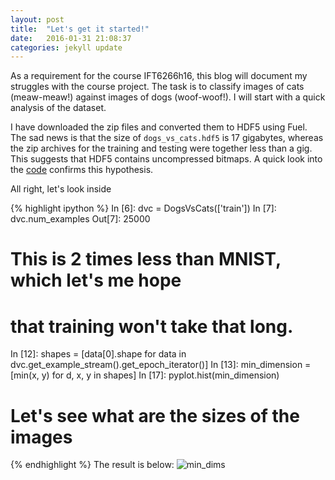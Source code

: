 ```yaml
---
layout: post
title:  "Let's get it started!"
date:   2016-01-31 21:08:37
categories: jekyll update
---
```


As a requirement for the course IFT6266h16, this blog will document my struggles with the course project.
The task is to classify images of cats (meaw-meaw!) against images of dogs (woof-woof!). I will start with 
a quick analysis of the dataset.

I have downloaded the zip files and converted them to HDF5 using Fuel. The sad
news is that the size of `dogs_vs_cats.hdf5` is 17 gigabytes, whereas the zip archives
for the training and testing were together less than a gig. This suggests that HDF5 contains uncompressed bitmaps. A quick look into the [code](https://github.com/mila-udem/fuel/blob/master/fuel/converters/dogs_vs_cats.py#L87) confirms this hypothesis. 

All right, let's look inside

{% highlight ipython %}
In [6]: dvc = DogsVsCats(['train'])
In [7]: dvc.num_examples
Out[7]: 25000
# This is 2 times less than MNIST, which let's me hope
# that training won't take that long.
In [12]: shapes = [data[0].shape for data in dvc.get_example_stream().get_epoch_iterator()]
In [13]: min_dimension = [min(x, y) for d, x, y in shapes]
In [17]: pyplot.hist(min_dimension)
# Let's see what are the sizes of the images
{% endhighlight %}
The result is below: 
![min_dims]({{site.baseurl}}/downloads/shapes.png)
<!-- ![min_dims](https://upload.wikimedia.org/wikipedia/en/e/ec/Lisa_Simpson.png) -->

[jekyll]:      http://jekyllrb.com
[jekyll-gh]:   https://github.com/jekyll/jekyll
[jekyll-help]: https://github.com/jekyll/jekyll-help
